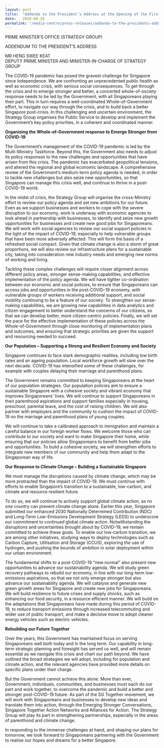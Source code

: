 ```yaml
---
layout: post
title:  "Addenda to the President’s Address at the Opening of the First Session of the 14th Parliament"
date:   2020-08-28
permalink: "/media-centre/press-releases/addenda-to-the-presidents-address-2020"
---
```


PRIME MINISTER’S OFFICE
(STRATEGY GROUP)

ADDENDUM TO THE PRESIDENT’S ADDRESS

MR HENG SWEE KEAT  
DEPUTY PRIME MINISTER AND MINISTER-IN-CHARGE OF STRATEGY GROUP

The COVID-19 pandemic has posed the gravest challenge for Singapore since independence. We are confronting an unprecedented public health as well as economic crisis, with serious social consequences. To get through the crisis and to emerge stronger and better, a concerted whole-of-society response needs to be led by the Government, with all Singaporeans playing their part. This in turn requires a well-coordinated Whole-of-Government effort, to navigate our way through the crisis, and to build back a better Singapore post-crisis. In this challenging and uncertain environment, the Strategy Group organises the Public Service to develop and implement the Government’s key policy priorities, in a coherent and coordinated manner. 

**Organising the Whole-of-Government response to Emerge Stronger from COVID-19**

The Government’s management of the COVID-19 pandemic is led by the Multi-Ministry Taskforce. Beyond this, the Government also needs to adjust its policy responses to the new challenges and opportunities that have arisen from this crisis. The pandemic has exacerbated geopolitical tensions, and altered the regional and global economic landscape. A comprehensive review of the Government’s medium-term policy agenda is needed, in order to tackle new challenges but also seize new opportunities, so that Singapore can manage this crisis well, and continue to thrive in a post-COVID-19 world. 

In the midst of crisis, the Strategy Group will organise the cross-Ministry effort to review our policy agenda and set new ambitions for our future. Even as we support businesses and workers to cope with the severe disruption to our economy, work is underway with economic agencies to look ahead in partnership with businesses, to identify and seize new growth opportunities for businesses and create new good jobs for Singaporeans. We will work with social agencies to review our social support policies in the light of the impact of COVID-19, especially to help vulnerable groups that have been more adversely affected. This will form the basis of a refreshed social compact. Given that climate change is also a storm of great proportions, we will also review our infrastructure plans for a sustainable city, taking into consideration new industry needs and emerging new norms of working and living. 

Tackling these complex challenges will require closer alignment across different policy areas, stronger sense-making capabilities, and effective implementation of the policy agenda. We will have tighter co-ordination between our economic and social policies, to ensure that Singaporeans can access jobs and opportunities in the post-COVID-19 economy, with vulnerable groups of workers receiving additional support, and social mobility continuing to be a feature of our society. To strengthen our sense-making capabilities, we are growing new capabilities in data analytics and citizen engagement to better understand the concerns of our citizens, so that we can develop better, more citizen-centric policies. Finally, we will set the pace for the effective implementation of these policies across the Whole-of-Government through close monitoring of implementation plans and outcomes, and ensuring that strategic priorities are given the support and resourcing needed to succeed. 

**Our Population – Supporting a Strong and Resilient Economy and Society**

Singapore continues to face stark demographic realities, including low birth rates and an ageing population. Local workforce growth will slow over the next decade. COVID-19 has intensified some of these challenges, for example with couples delaying their marriage and parenthood plans. 

The Government remains committed to keeping Singaporeans at the heart of our population strategies. Our population policies aim to ensure a sustainable Singapore with a cohesive society and vibrant economy that improves Singaporeans’ lives. We will continue to support Singaporeans in their parenthood aspirations and support families especially in housing, preschool, parental leave, and the cost of raising children.  We will also partner with employers and the community to cushion the impact of COVID-19 on the marriage and parenthood plans of young couples.

We will continue to take a calibrated approach to immigration and maintain a careful balance in our foreign worker flows. We welcome those who can contribute to our society and want to make Singapore their home, while ensuring that our policies allow Singaporeans to benefit from better jobs and opportunities. To build a cohesive society, we will strengthen efforts to integrate new members of our community and help them adapt to the Singaporean way of life.

**Our Response to Climate Change – Building a Sustainable Singapore**

We must manage the disruptions caused by climate change, which may be more protracted than the impact of COVID-19. We must continue with efforts to enable Singapore’s transition to a sustainable, low-carbon, and climate and resource resilient future.

To do so, we will continue to actively support global climate action, as no one country can prevent climate change alone. Earlier this year, Singapore submitted our enhanced 2030 Nationally Determined Contribution (NDC) and Long-Term Low-Emissions Development Strategy (LEDS) to underscore our commitment to continued global climate action. Notwithstanding the disruptions and uncertainties brought about by COVID-19, we remain committed to achieve these goals. To enable our low-carbon transition, we are among other initiatives, studying ways to deploy technologies such as Carbon Capture, Utilisation and Storage (CCUS), exploring the use of hydrogen, and pushing the bounds of ambition in solar deployment within our urban environment. 

The fundamental shifts to a post-COVID-19 “new normal” also present new opportunities to advance our sustainability agenda. We will study green recovery pathways to rebuild our economy, in line with our long-term low-emissions aspirations, so that we not only emerge stronger but also advance our sustainability agenda. We will catalyse and generate new green growth areas for Singapore and create new jobs for Singaporeans. We will build resilience to future crises and supply shocks, such as enhancing our food security, in a resource efficient manner. We will build on the adaptations that Singaporeans have made during this period of COVID-19, to reduce transport emissions through increased telecommuting and wider use of public transport, and make a decisive move to adopt cleaner energy vehicles such as electric vehicles. 

**Rebuilding our Future Together**

Over the years, this Government has maintained focus on serving Singaporeans well both today and in the long term. Our capability in long-term strategic planning and foresight has served us well, and will remain essential as we navigate this crisis and chart our path beyond. We have outlined the broad strategies we will adopt, including for population and climate action, and the relevant agencies have provided more details on specific plans under their charge. 

But the Government cannot achieve this alone. More than ever, Government, individuals, communities, and businesses must each do our part and work together, to overcome the pandemic and build a better and stronger post-COVID-19 future. As part of the SG Together movement, we will work with Singaporeans and businesses to develop new ideas and translate them into action, through the Emerging Stronger Conversations, Singapore Together Action Networks and Alliances for Action. The Strategy Group will play its part in strengthening partnerships, especially in the areas of parenthood and climate change. 

In responding to the immense challenges at hand, and shaping our plans for tomorrow, we look forward to Singaporeans partnering with the Government to realise our hopes and dreams for a better Singapore.
